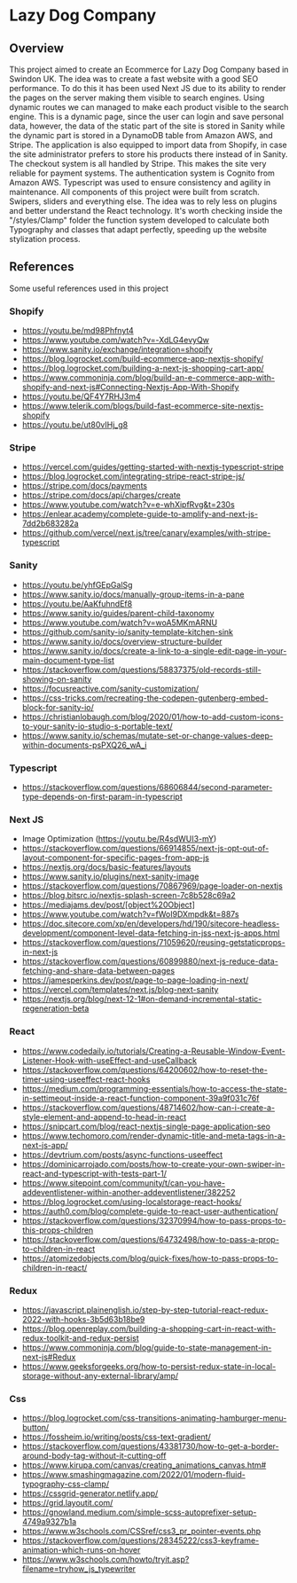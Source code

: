 # Lazy Dog Company

## Overview
This project aimed to create an Ecommerce for Lazy Dog Company based in Swindon UK. The idea was to create a fast website with a good SEO performance. To do this it has been used Next JS due to its ability to render the pages on the server making them visible to search engines. Using dynamic routes we can managed to make each product visible to the search engine. 
This is a dynamic page, since the user can login and save personal data, however, the data of the static part of the site is stored in Sanity while the dynamic part is stored in a DynamoDB table from Amazon AWS, and Stripe. The application is also equipped to import data from Shopify, in case the site administrator prefers to store his products there instead of in Sanity.
The checkout system is all handled by Stripe. This makes the site very reliable for payment systems.
The authentication system is Cognito from Amazon AWS.
Typescript was used to ensure consistency and agility in maintenance. 
All components of this project were built from scratch. Swipers, sliders and everything else. The idea was to rely less on plugins and better understand the React technology. 
It's worth checking inside the "/styles/Clamp" folder the function system developed to calculate both Typography and classes that adapt perfectly, speeding up the website stylization process. 

## References

Some useful references used in this project

### Shopify
- https://youtu.be/md98Phfnyt4
- https://www.youtube.com/watch?v=-XdLG4evyQw
- https://www.sanity.io/exchange/integration=shopify
- https://blog.logrocket.com/build-ecommerce-app-nextjs-shopify/
- https://blog.logrocket.com/building-a-next-js-shopping-cart-app/
- https://www.commoninja.com/blog/build-an-e-commerce-app-with-shopify-and-next-js#Connecting-Nextjs-App-With-Shopify
- https://youtu.be/QF4Y7RHJ3m4
- https://www.telerik.com/blogs/build-fast-ecommerce-site-nextjs-shopify
- https://youtu.be/ut80vIHj_g8

### Stripe
- https://vercel.com/guides/getting-started-with-nextjs-typescript-stripe
- https://blog.logrocket.com/integrating-stripe-react-stripe-js/
- https://stripe.com/docs/payments
- https://stripe.com/docs/api/charges/create
- https://www.youtube.com/watch?v=e-whXipfRvg&t=230s
- https://enlear.academy/complete-guide-to-amplify-and-next-js-7dd2b683282a
- https://github.com/vercel/next.js/tree/canary/examples/with-stripe-typescript

### Sanity
- https://youtu.be/yhfGEpGalSg
- https://www.sanity.io/docs/manually-group-items-in-a-pane
- https://youtu.be/AaKfuhndEf8
- https://www.sanity.io/guides/parent-child-taxonomy
- https://www.youtube.com/watch?v=woA5MKmARNU
- https://github.com/sanity-io/sanity-template-kitchen-sink
- https://www.sanity.io/docs/overview-structure-builder
- https://www.sanity.io/docs/create-a-link-to-a-single-edit-page-in-your-main-document-type-list
- https://stackoverflow.com/questions/58837375/old-records-still-showing-on-sanity
- https://focusreactive.com/sanity-customization/
- https://css-tricks.com/recreating-the-codepen-gutenberg-embed-block-for-sanity-io/
- https://christianlobaugh.com/blog/2020/01/how-to-add-custom-icons-to-your-sanity-io-studio-s-portable-text/
- https://www.sanity.io/schemas/mutate-set-or-change-values-deep-within-documents-psPXQ26_wA_i

### Typescript
- https://stackoverflow.com/questions/68606844/second-parameter-type-depends-on-first-param-in-typescript

### Next JS
- Image Optimization (https://youtu.be/R4sdWUI3-mY)
- https://stackoverflow.com/questions/66914855/next-js-opt-out-of-layout-component-for-specific-pages-from-app-js
- https://nextjs.org/docs/basic-features/layouts
- https://www.sanity.io/plugins/next-sanity-image
- https://stackoverflow.com/questions/70867969/page-loader-on-nextjs
- https://blog.bitsrc.io/nextjs-splash-screen-7c8b528c69a2
- https://mediajams.dev/post/[object%20Object]
- https://www.youtube.com/watch?v=fWoI9DXmpdk&t=887s
- https://doc.sitecore.com/xp/en/developers/hd/190/sitecore-headless-development/component-level-data-fetching-in-jss-next-js-apps.html
- https://stackoverflow.com/questions/71059620/reusing-getstaticprops-in-next-js
- https://stackoverflow.com/questions/60899880/next-js-reduce-data-fetching-and-share-data-between-pages
- https://jamesperkins.dev/post/page-to-page-loading-in-next/
- https://vercel.com/templates/next.js/blog-next-sanity
- https://nextjs.org/blog/next-12-1#on-demand-incremental-static-regeneration-beta

### React 
- https://www.codedaily.io/tutorials/Creating-a-Reusable-Window-Event-Listener-Hook-with-useEffect-and-useCallback
- https://stackoverflow.com/questions/64200602/how-to-reset-the-timer-using-useeffect-react-hooks
- https://medium.com/programming-essentials/how-to-access-the-state-in-settimeout-inside-a-react-function-component-39a9f031c76f
- https://stackoverflow.com/questions/48714602/how-can-i-create-a-style-element-and-append-to-head-in-react
- https://snipcart.com/blog/react-nextjs-single-page-application-seo
- https://www.techomoro.com/render-dynamic-title-and-meta-tags-in-a-next-js-app/
- https://devtrium.com/posts/async-functions-useeffect
- https://dominicarrojado.com/posts/how-to-create-your-own-swiper-in-react-and-typescript-with-tests-part-1/
- https://www.sitepoint.com/community/t/can-you-have-addeventlistener-within-another-addeventlistener/382252
- https://blog.logrocket.com/using-localstorage-react-hooks/
- https://auth0.com/blog/complete-guide-to-react-user-authentication/
- https://stackoverflow.com/questions/32370994/how-to-pass-props-to-this-props-children
- https://stackoverflow.com/questions/64732498/how-to-pass-a-prop-to-children-in-react
- https://atomizedobjects.com/blog/quick-fixes/how-to-pass-props-to-children-in-react/


### Redux
- https://javascript.plainenglish.io/step-by-step-tutorial-react-redux-2022-with-hooks-3b5d63b18be9
- https://blog.openreplay.com/building-a-shopping-cart-in-react-with-redux-toolkit-and-redux-persist
- https://www.commoninja.com/blog/guide-to-state-management-in-next-js#Redux
- https://www.geeksforgeeks.org/how-to-persist-redux-state-in-local-storage-without-any-external-library/amp/

### Css
- https://blog.logrocket.com/css-transitions-animating-hamburger-menu-button/
- https://fossheim.io/writing/posts/css-text-gradient/
- https://stackoverflow.com/questions/43381730/how-to-get-a-border-around-body-tag-without-it-cutting-off
- https://www.kirupa.com/canvas/creating_animations_canvas.htm#
- https://www.smashingmagazine.com/2022/01/modern-fluid-typography-css-clamp/
- https://cssgrid-generator.netlify.app/
- https://grid.layoutit.com/
- https://gnowland.medium.com/simple-scss-autoprefixer-setup-4749a9327b1a
- https://www.w3schools.com/CSSref/css3_pr_pointer-events.php
- https://stackoverflow.com/questions/28345222/css3-keyframe-animation-which-runs-on-hover
- https://www.w3schools.com/howto/tryit.asp?filename=tryhow_js_typewriter
